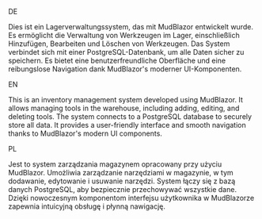 DE

Dies ist ein Lagerverwaltungssystem, das mit MudBlazor entwickelt wurde. Es ermöglicht die Verwaltung von Werkzeugen im Lager, einschließlich Hinzufügen, Bearbeiten und Löschen von Werkzeugen. Das System verbindet sich mit einer PostgreSQL-Datenbank, um alle Daten sicher zu speichern. Es bietet eine benutzerfreundliche Oberfläche und eine reibungslose Navigation dank MudBlazor's moderner UI-Komponenten.

EN

This is an inventory management system developed using MudBlazor. It allows managing tools in the warehouse, including adding, editing, and deleting tools. The system connects to a PostgreSQL database to securely store all data. It provides a user-friendly interface and smooth navigation thanks to MudBlazor's modern UI components.

PL

Jest to system zarządzania magazynem opracowany przy użyciu MudBlazor. Umożliwia zarządzanie narzędziami w magazynie, w tym dodawanie, edytowanie i usuwanie narzędzi. System łączy się z bazą danych PostgreSQL, aby bezpiecznie przechowywać wszystkie dane. Dzięki nowoczesnym komponentom interfejsu użytkownika w MudBlazorze zapewnia intuicyjną obsługę i płynną nawigację.
